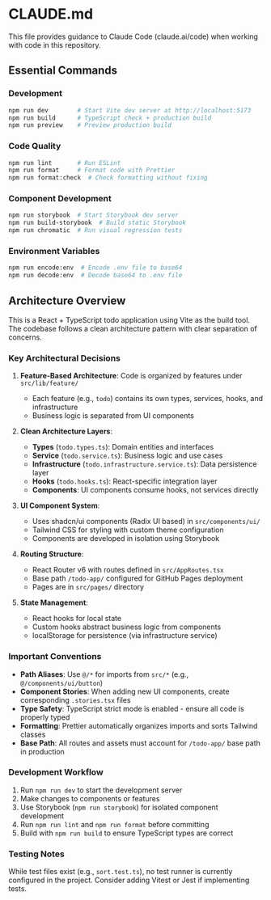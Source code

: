 # CLAUDE.md

This file provides guidance to Claude Code (claude.ai/code) when working with code in this repository.

## Essential Commands

### Development

```bash
npm run dev        # Start Vite dev server at http://localhost:5173
npm run build      # TypeScript check + production build
npm run preview    # Preview production build
```

### Code Quality

```bash
npm run lint       # Run ESLint
npm run format     # Format code with Prettier
npm run format:check  # Check formatting without fixing
```

### Component Development

```bash
npm run storybook  # Start Storybook dev server
npm run build-storybook  # Build static Storybook
npm run chromatic  # Run visual regression tests
```

### Environment Variables

```bash
npm run encode:env  # Encode .env file to base64
npm run decode:env  # Decode base64 to .env file
```

## Architecture Overview

This is a React + TypeScript todo application using Vite as the build tool. The codebase follows a clean architecture pattern with clear separation of concerns.

### Key Architectural Decisions

1. **Feature-Based Architecture**: Code is organized by features under `src/lib/feature/`
   - Each feature (e.g., `todo`) contains its own types, services, hooks, and infrastructure
   - Business logic is separated from UI components

2. **Clean Architecture Layers**:
   - **Types** (`todo.types.ts`): Domain entities and interfaces
   - **Service** (`todo.service.ts`): Business logic and use cases
   - **Infrastructure** (`todo.infrastructure.service.ts`): Data persistence layer
   - **Hooks** (`todo.hooks.ts`): React-specific integration layer
   - **Components**: UI components consume hooks, not services directly

3. **UI Component System**:
   - Uses shadcn/ui components (Radix UI based) in `src/components/ui/`
   - Tailwind CSS for styling with custom theme configuration
   - Components are developed in isolation using Storybook

4. **Routing Structure**:
   - React Router v6 with routes defined in `src/AppRoutes.tsx`
   - Base path `/todo-app/` configured for GitHub Pages deployment
   - Pages are in `src/pages/` directory

5. **State Management**:
   - React hooks for local state
   - Custom hooks abstract business logic from components
   - localStorage for persistence (via infrastructure service)

### Important Conventions

- **Path Aliases**: Use `@/*` for imports from `src/*` (e.g., `@/components/ui/button`)
- **Component Stories**: When adding new UI components, create corresponding `.stories.tsx` files
- **Type Safety**: TypeScript strict mode is enabled - ensure all code is properly typed
- **Formatting**: Prettier automatically organizes imports and sorts Tailwind classes
- **Base Path**: All routes and assets must account for `/todo-app/` base path in production

### Development Workflow

1. Run `npm run dev` to start the development server
2. Make changes to components or features
3. Use Storybook (`npm run storybook`) for isolated component development
4. Run `npm run lint` and `npm run format` before committing
5. Build with `npm run build` to ensure TypeScript types are correct

### Testing Notes

While test files exist (e.g., `sort.test.ts`), no test runner is currently configured in the project. Consider adding Vitest or Jest if implementing tests.
